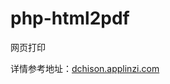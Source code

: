 # php-html2pdf
网页打印

详情参考地址：<a href="http://dchison.applinzi.com" target='_blank'>dchison.applinzi.com</a>
